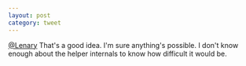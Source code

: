 ```yaml
---
layout: post
category: tweet
---
```

[@Lenary](http://twitter.com/Lenary) That's a good idea. I'm sure anything's possible. I don't know enough about the helper internals to know how difficult it would be.
